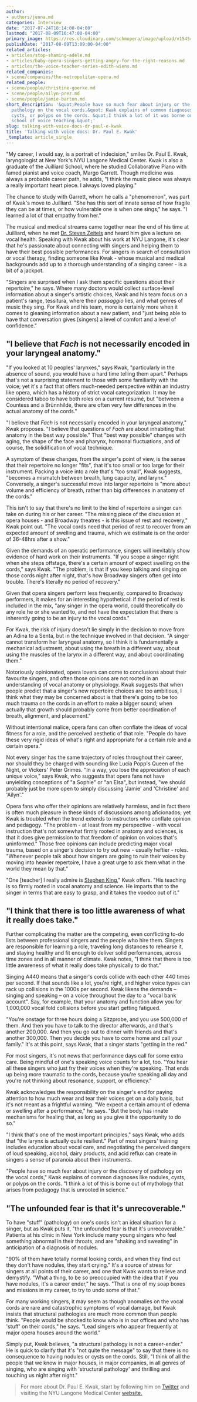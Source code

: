 ```yaml
---
author:
- authors/jenna.md
categories: Interview
date: "2017-07-24T18:14:00-04:00"
lastmod: "2017-08-09T16:47:00-04:00"
primary_image: https://res.cloudinary.com/schmopera/image/upload/v1545409169/media/webhook-uploads/1502234500081/2017-08-09---Paul-Kwak.jpg.jpg
publishDate: "2017-08-09T13:09:00-04:00"
related_articles:
- articles/stop-shaming-adele.md
- articles/baby-opera-singers-getting-angry-for-the-right-reasons.md
- articles/the-voice-teacher-series-edith-wiens.md
related_companies:
- scene/companies/the-metropolitan-opera.md
related_people:
- scene/people/christine-goerke.md
- scene/people/ailyn-prez.md
- scene/people/jamie-barton.md
short_description: '&quot;People have so much fear about injury or the discovery of
  pathology on the vocal cords,&quot; Kwak explains of common diagnoses like nodules,
  cysts, or polyps on the cords. &quot;I think a lot of it was borne out of this unscientific
  school of voice teaching.&quot;'
slug: talking-with-voice-docs-dr-paul-e-kwak
title: 'Talking with voice docs: Dr. Paul E. Kwak'
_template: article_single
---
```


"My career, I would say, is a portrait of indecision," smiles Dr. Paul E. Kwak, laryngologist at New York's NYU Langone Medical Center. Kwak is also a graduate of the Juilliard School, where he studied Collaborative Piano with famed pianist and voice coach, Margo Garrett. Though medicine was always a probable career path, he adds, "I think the music piece was always a really important heart piece. I always loved playing."

The chance to study with Garrett, whom he calls a "phenomenon", was part of Kwak's move to Juilliard. "She has this sort of innate sense of how fragile they can be at times, or how vulnerable one is when one sings," he says. "I learned a lot of that empathy from her."

The musical and medical streams came together near the end of his time at Juilliard, when he met [Dr. Steven Zeitels](https://en.wikipedia.org/wiki/Steven_M._Zeitels) and heard him give a lecture on vocal health. Speaking with Kwak about his work at NYU Langone, it's clear that he's passionate about connecting with singers and helping them to have their best possible performances. For singers in search of consultation or vocal therapy, finding someone like Kwak - whose musical and medical backgrounds add up to a thorough understanding of a singing career - is a bit of a jackpot.

"Singers are surprised when I ask them specific questions about their repertoire," he says. Where many doctors would collect surface-level information about a singer's artistic choices, Kwak and his team focus on a patient's range, tessitura, where their *passaggio* lies, and what genres of music they sing. For Kwak and his team, more is certainly more when it comes to gleaning information about a new patient, and "just being able to have that conversation gives [singers] a level of comfort and a level of confidence."

## "I believe that *Fach* is not necessarily encoded in your laryngeal anatomy."

"If you looked at 10 peoples' larynxes," says Kwak, "particularly in the absence of sound, you would have a hard time telling them apart." Perhaps that's not a surprising statement to those with some familiarity with the voice; yet it's a fact that offers much-needed perspective within an industry like opera, which has a history of strict vocal categorization. It may be considered taboo to have both roles on a current résumé, but "between a Countess and a Brünnhilde, there are often very few differences in the actual anatomy of the cords."

"I believe that *Fach* is not necessarily encoded in your laryngeal anatomy," Kwak proposes. "I believe that questions of *Fach* are about inhabiting that anatomy in the best way possible." That "best way possible" changes with aging, the shape of the face and pharynx, hormonal fluctuations, and of course, the solidification of vocal technique.

A symptom of these changes, from the singer's point of view, is the sense that their repertoire no longer "fits", that it's too small or too large for their instrument. Packing a voice into a role that's "too small", Kwak suggests, "becomes a mismatch between breath, lung capacity, and larynx." Conversely, a singer's successful move into larger repertoire is "more about volume and efficiency of breath, rather than big differences in anatomy of the cords."

This isn't to say that there's no limit to the kind of repertoire a singer can take on during his or her career. "The missing piece of the discussion at opera houses - and Broadway theatres - is this issue of rest and recovery," Kwak point out. "The vocal cords need that period of rest to recover from an expected amount of swelling and trauma, which we estimate is on the order of 36-48hrs after a show."

Given the demands of an operatic performance, singers will inevitably show evidence of hard work on their instruments. "If you scope a singer right when she steps offstage, there's a certain amount of expect swelling on the cords," says Kwak. "The problem, is that if you keep talking and singing on those cords night after night, that's how Broadway singers often get into trouble. There's literally no period of recovery."

Given that opera singers perform less frequently, compared to Broadway performers, it makes for an interesting hypothetical: if the period of rest is included in the mix, "any singer in the opera world, could theoretically do any role he or she wanted to, and not have the expectation that there is inherently going to be an injury to the vocal cords."

For Kwak, the risk of injury doesn't lie simply in the decision to move from an Adina to a Senta, but in the technique involved in that decision. "A singer cannot transform her laryngeal anatomy, so I think it is fundamentally a mechanical adjustment, about using the breath in a different way, about using the muscles of the larynx in a different way, and about coordinating them." 

Notoriously opinionated, opera lovers can come to conclusions about their favourite singers, and often those opinions are not rooted in an understanding of vocal anatomy or physiology. Kwak suggests that when people predict that a singer's new repertoire choices are too ambitious, I think what they may be concerned about is that there's going to be too much trauma on the cords in an effort to make a bigger sound; when actually that growth should probably come from better coordination of breath, alignment, and placement."

Without intentional malice, opera fans can often conflate the ideas of vocal fitness for a role, and the perceived aesthetic of that role. "People do have these very rigid ideas of what's right and appropriate for a certain role and a certain opera." 

Not every singer has the same trajectory of roles throughout their career, nor should they be charged with sounding like Lucia Popp's Queen of the Night, or Vickers' Peter Grimes. "In a way, you lose the appreciation of each unique voice," says Kwak, who suggests that opera fans not have unyielding conceptions of "a Sophie" or "an Elsa", but instead, "we should probably just be more open to simply discussing 'Jamie' and 'Christine' and 'Ailyn'."

Opera fans who offer their opinions are relatively harmless, and in fact there is often much pleasure in these kinds of discussions among aficionados; yet Kwak is troubled when the trend extends to instructors who conflate opinion and pedagogy. "The problem - at least from my perspective - with vocal instruction that's not somewhat firmly rooted in anatomy and sciences, is that it does give permission to that freedom of opinion on voices that's uninformed." Those free opinions can include predicting major vocal trauma, based on a singer's decision to try out new - usually heftier - roles. "Whenever people talk about how singers are going to ruin their voices by moving into heavier repertoire, I have a great urge to ask them what in the world they mean by that."

"One [teacher] I really admire is [Stephen King](http://music.rice.edu/facultybios/king.shtml)," Kwak offers. "His teaching is so firmly rooted in vocal anatomy and science. He imparts that to the singer in terms that are easy to grasp, and it takes the voodoo out of it."

## "I think that there is too little awareness of what it really does take."

Further complicating the matter are the competing, even conflicting to-do lists between professional singers and the people who hire them. Singers are responsible for learning a role, traveling long distances to rehearse it, and staying healthy and fit enough to deliver solid performances, across time zones and in all manner of climate. Kwak notes, "I think that there is too little awareness of what it really does take physically to do that."

Singing A440 means that a singer's cords collide with each other 440 times per second. If that sounds like a lot, you're right, and higher voice types can rack up collisions in the 1000s per second. Kwak likens the demands – singing and speaking – on a voice throughout the day to a "vocal bank account". Say, for example, that your anatomy and function allow you for 1,000,000 vocal fold collisions before you start getting fatigued.

"You're onstage for three hours doing a Sitzprobe, and you use 500,000 of them. And then you have to talk to the director afterwards, and that's another 200,000. And then you go out to dinner with friends and that's another 300,000. Then you decide you have to come home and call your family." It's at this point, says Kwak, that a singer starts "getting in the red."

For most singers, it's not news that performance days call for some extra care. Being mindful of one's speaking voice counts for a lot, too. "You hear all these singers who just fry their voices when they're speaking. That ends up being more traumatic to the cords, because you're speaking all day and you're not thinking about resonance, support, or efficiency."

Kwak acknowledges the responsibility on the singer's end for paying attention to how much wear and tear their voices get on a daily basis, but it's not meant as a frightful warning. "We expect a certain amount of edema or swelling after a performance," he says. "But the body has innate mechanisms for healing that, as long as you give it the opportunity to do so."

"I think that's one of the most important principles," says Kwak, who adds that "the larynx is actually quite resilient." Part of most singers' training includes education about vocal care, and negotiating the perceived dangers of loud speaking, alcohol, dairy products, and acid reflux can create in singers a sense of paranoia about their instruments.

"People have so much fear about injury or the discovery of pathology on the vocal cords," Kwak explains of common diagnoses like nodules, cysts, or polyps on the cords. "I think a lot of this is borne out of mythology that arises from pedagogy that is unrooted in science." 

## "The unfounded fear is that it's unrecoverable."

To have "stuff" (pathology) on one's cords isn't an ideal situation for a singer, but as Kwak puts it, "the unfounded fear is that it's unrecoverable." Patients at his clinic in New York include many young singers who feel something abnormal in their throats, and are "shaking and sweating" in anticipation of a diagnosis of nodules.

"90% of them have totally normal looking cords, and when they find out they don't have nodules, they start crying." It's a source of stress for singers at all points of their career, and one that Kwak wants to relieve and demystify. "What a thing, to be so preoccupied with the idea that if you have nodules, it's a career ender," he says. "That is one of my soap boxes and missions in my career, to try to undo some of that."

For many working singers, it may seem as though anomalies on the vocal cords are rare and catastrophic symptoms of vocal damage, but Kwak insists that structural pathologies are much more common than people think. "People would be shocked to know who is in our offices and who has 'stuff' on their cords," he says. "Lead singers who appear frequently at major opera houses around the world."

Simply put, Kwak believes, "a structural pathology is not a career-ender." He is quick to clarify that it's "not quite the message" to say that there is no consequence to having nodules or cysts on the cords. Still, "I think of all the people that we know in major houses, in major companies, in all genres of singing, who are singing with 'structural pathology' and thrilling and touching us night after
night."

>For more about Dr. Paul E. Kwak, start by following him on [Twitter](https://twitter.com/paulekwak) and visiting the NYU Langone Medical Center [website.](http://nyulangone.org/conditions)
